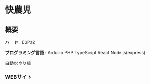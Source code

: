 # 快農児

## 概要

**ハード** : ESP32

**プログラミング言語** : Arduino PHP TypeScript React Node.js(express)

自動水やり機

### WEBサイト

